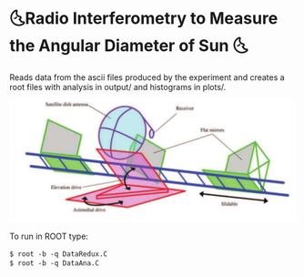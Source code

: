 #  🌜Radio Interferometry to Measure the Angular Diameter of Sun 🌜

Reads data from the ascii files produced by the experiment and
creates a root files with analysis in output/ and histograms in plots/.

![](sun.png)

To run in ROOT type:

```
$ root -b -q DataRedux.C
$ root -b -q DataAna.C
```

